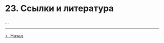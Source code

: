 # 23. Ссылки и литература

...

---
<div class="navigation-links">
<a href="22_Журнал_изменений.md" class="nav-link prev-link">← Назад</a>
</div>
